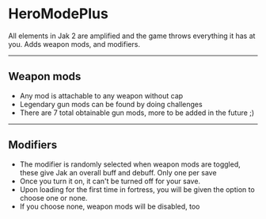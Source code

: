 # HeroModePlus
All elements in Jak 2 are amplified and the game throws everything it has at you. Adds weapon mods, and modifiers.

-------------------------------------------------------------------------------------------------------------------------------------------------------
Weapon mods
-------------------------------------------------------------------------------------------------------------------------------------------------------
- Any mod is attachable to any weapon without cap
- Legendary gun mods can be found by doing challenges
- There are 7 total obtainable gun mods, more to be added in the future ;)
-------------------------------------------------------------------------------------------------------------------------------------------------------
Modifiers
-------------------------------------------------------------------------------------------------------------------------------------------------------
- The modifier is randomly selected when weapon mods are toggled, these give Jak an overall buff and debuff. Only one per save
- Once you turn it on, it can't be turned off for your save.
- Upon loading for the first time in fortress, you will be given the option to choose one or none.
- If you choose none, weapon mods will be disabled, too
